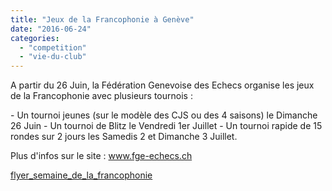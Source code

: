 ```yaml
---
title: "Jeux de la Francophonie à Genève"
date: "2016-06-24"
categories: 
  - "competition"
  - "vie-du-club"
---
```


A partir du 26 Juin, la Fédération Genevoise des Echecs organise les jeux de la Francophonie avec plusieurs tournois :

\- Un tournoi jeunes (sur le modèle des CJS ou des 4 saisons) le Dimanche 26 Juin - Un tournoi de Blitz le Vendredi 1er Juillet - Un tournoi rapide de 15 rondes sur 2 jours les Samedis 2 et Dimanche 3 Juillet.

Plus d'infos sur le site : www.fge-echecs.ch

[flyer\_semaine\_de\_la\_francophonie](/wordpress-uploads/2016/06/flyer_semaine_de_la_francophonie.pdf)
